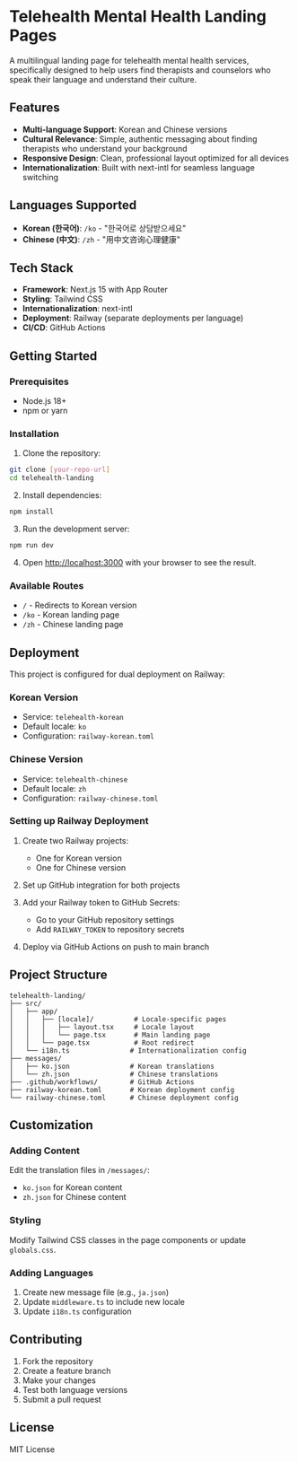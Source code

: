 # Telehealth Mental Health Landing Pages

A multilingual landing page for telehealth mental health services, specifically designed to help users find therapists and counselors who speak their language and understand their culture.

## Features

- **Multi-language Support**: Korean and Chinese versions
- **Cultural Relevance**: Simple, authentic messaging about finding therapists who understand your background
- **Responsive Design**: Clean, professional layout optimized for all devices
- **Internationalization**: Built with next-intl for seamless language switching

## Languages Supported

- **Korean (한국어)**: `/ko` - "한국어로 상담받으세요"
- **Chinese (中文)**: `/zh` - "用中文咨询心理健康"

## Tech Stack

- **Framework**: Next.js 15 with App Router
- **Styling**: Tailwind CSS
- **Internationalization**: next-intl
- **Deployment**: Railway (separate deployments per language)
- **CI/CD**: GitHub Actions

## Getting Started

### Prerequisites
- Node.js 18+
- npm or yarn

### Installation

1. Clone the repository:
```bash
git clone [your-repo-url]
cd telehealth-landing
```

2. Install dependencies:
```bash
npm install
```

3. Run the development server:
```bash
npm run dev
```

4. Open [http://localhost:3000](http://localhost:3000) with your browser to see the result.

### Available Routes

- `/` - Redirects to Korean version
- `/ko` - Korean landing page
- `/zh` - Chinese landing page

## Deployment

This project is configured for dual deployment on Railway:

### Korean Version
- Service: `telehealth-korean`
- Default locale: `ko`
- Configuration: `railway-korean.toml`

### Chinese Version  
- Service: `telehealth-chinese`
- Default locale: `zh`
- Configuration: `railway-chinese.toml`

### Setting up Railway Deployment

1. Create two Railway projects:
   - One for Korean version
   - One for Chinese version

2. Set up GitHub integration for both projects

3. Add your Railway token to GitHub Secrets:
   - Go to your GitHub repository settings
   - Add `RAILWAY_TOKEN` to repository secrets

4. Deploy via GitHub Actions on push to main branch

## Project Structure

```
telehealth-landing/
├── src/
│   ├── app/
│   │   ├── [locale]/          # Locale-specific pages
│   │   │   ├── layout.tsx     # Locale layout
│   │   │   └── page.tsx       # Main landing page
│   │   └── page.tsx           # Root redirect
│   └── i18n.ts               # Internationalization config
├── messages/
│   ├── ko.json               # Korean translations
│   └── zh.json               # Chinese translations
├── .github/workflows/        # GitHub Actions
├── railway-korean.toml       # Korean deployment config
└── railway-chinese.toml      # Chinese deployment config
```

## Customization

### Adding Content
Edit the translation files in `/messages/`:
- `ko.json` for Korean content
- `zh.json` for Chinese content

### Styling
Modify Tailwind CSS classes in the page components or update `globals.css`.

### Adding Languages
1. Create new message file (e.g., `ja.json`)
2. Update `middleware.ts` to include new locale
3. Update `i18n.ts` configuration

## Contributing

1. Fork the repository
2. Create a feature branch
3. Make your changes
4. Test both language versions
5. Submit a pull request

## License

MIT License